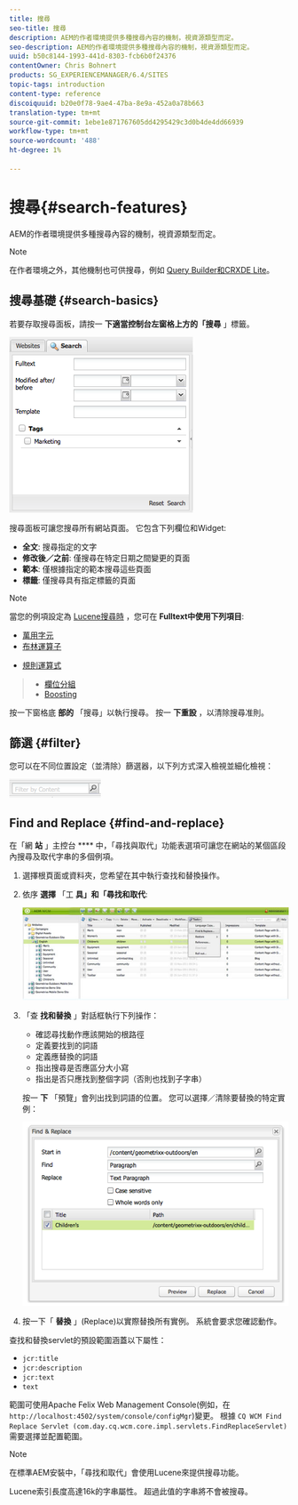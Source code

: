```yaml
---
title: 搜尋
seo-title: 搜尋
description: AEM的作者環境提供多種搜尋內容的機制，視資源類型而定。
seo-description: AEM的作者環境提供多種搜尋內容的機制，視資源類型而定。
uuid: b50c8144-1993-441d-8303-fcb6b0f24376
contentOwner: Chris Bohnert
products: SG_EXPERIENCEMANAGER/6.4/SITES
topic-tags: introduction
content-type: reference
discoiquuid: b20e0f78-9ae4-47ba-8e9a-452a0a78b663
translation-type: tm+mt
source-git-commit: 1ebe1e871767605dd4295429c3d0b4de4dd66939
workflow-type: tm+mt
source-wordcount: '488'
ht-degree: 1%

---
```



# 搜尋{#search-features}

AEM的作者環境提供多種搜尋內容的機制，視資源類型而定。

>[!NOTE]
>
>在作者環境之外，其他機制也可供搜尋，例如 [Query Builder](/help/sites-developing/querybuilder-api.md)[和CRXDE Lite](/help/sites-developing/developing-with-crxde-lite.md)。

## 搜尋基礎 {#search-basics}

若要存取搜尋面板，請按一 **下適當控制台左窗格上方的「搜尋** 」標籤。

![chlimage_1-140](assets/chlimage_1-140.png)

搜尋面板可讓您搜尋所有網站頁面。 它包含下列欄位和Widget:

* **全文**: 搜尋指定的文字
* **修改後／之前**: 僅搜尋在特定日期之間變更的頁面
* **範本**: 僅根據指定的範本搜尋這些頁面
* **標籤**: 僅搜尋具有指定標籤的頁面

>[!NOTE]
>
>當您的例項設定為 [Lucene搜尋時](/help/sites-deploying/queries-and-indexing.md) ，您可在 **Fulltext中使用下列項目**:
>
>* [萬用字元](https://lucene.apache.org/core/5_3_1/queryparser/org/apache/lucene/queryparser/classic/package-summary.html#Wildcard_Searches)
>* [布林運算子](https://lucene.apache.org/core/5_3_1/queryparser/org/apache/lucene/queryparser/classic/package-summary.html#Boolean_operators)

   >
   >
* [規則運算式](https://lucene.apache.org/core/5_3_1/queryparser/org/apache/lucene/queryparser/classic/package-summary.html#Regexp_Searches)
>* [欄位分組](https://lucene.apache.org/core/5_3_1/queryparser/org/apache/lucene/queryparser/classic/package-summary.html#Field_Grouping)
>* [Boosting](https://lucene.apache.org/core/5_3_1/queryparser/org/apache/lucene/queryparser/classic/package-summary.html#Boosting_a_Term)

>



按一下窗格底 **部的** 「搜尋」以執行搜尋。 按一 **下重設** ，以清除搜尋准則。

## 篩選 {#filter}

您可以在不同位置設定（並清除）篩選器，以下列方式深入檢視並細化檢視：

![chlimage_1-141](assets/chlimage_1-141.png)

## Find and Replace {#find-and-replace}

在「網 **站** 」主控台 **** 中，「尋找與取代」功能表選項可讓您在網站的某個區段內搜尋及取代字串的多個例項。

1. 選擇根頁面或資料夾，您希望在其中執行查找和替換操作。
1. 依序 **選擇** 「工 **具」和「尋找和取代**:

   ![screen_shot_2012-02-15at120346pm](assets/screen_shot_2012-02-15at120346pm.png)

1. 「查 **找和替換** 」對話框執行下列操作：

   * 確認尋找動作應該開始的根路徑
   * 定義要找到的詞語
   * 定義應替換的詞語
   * 指出搜尋是否應區分大小寫
   * 指出是否只應找到整個字詞（否則也找到子字串）

   按一 **下** 「預覽」會列出找到詞語的位置。 您可以選擇／清除要替換的特定實例：

   ![screen_shot_2012-02-15at120719pm](assets/screen_shot_2012-02-15at120719pm.png)

1. 按一下「 **替換** 」(Replace)以實際替換所有實例。 系統會要求您確認動作。

查找和替換servlet的預設範圍涵蓋以下屬性：

* `jcr:title`
* `jcr:description`
* `jcr:text`
* `text`

範圍可使用Apache Felix Web Management Console(例如，在 `http://localhost:4502/system/console/configMgr`)變更。 根據 `CQ WCM Find Replace Servlet (com.day.cq.wcm.core.impl.servlets.FindReplaceServlet)` 需要選擇並配置範圍。

>[!NOTE]
>
>在標準AEM安裝中，「尋找和取代」會使用Lucene來提供搜尋功能。
>
>Lucene索引長度高達16k的字串屬性。 超過此值的字串將不會被搜尋。

